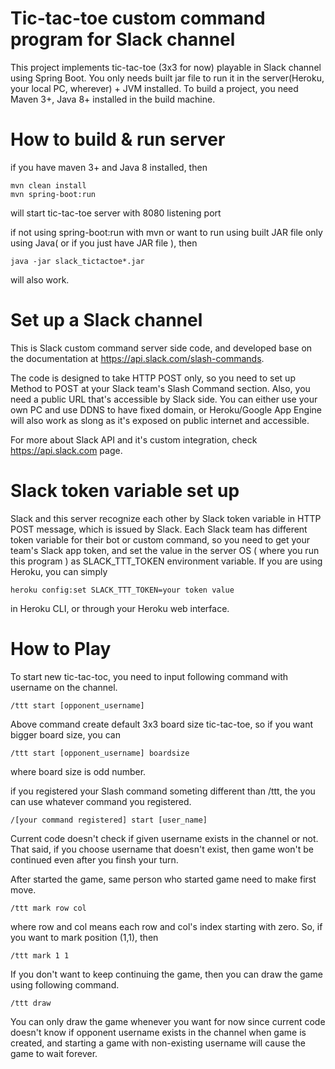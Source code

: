 # Tic-tac-toe custom command program for Slack channel

This project implements tic-tac-toe (3x3 for now) playable in Slack channel using Spring Boot. You only needs built jar file to run it in the server(Heroku, your local PC, wherever) + JVM installed. To build a project, you need Maven 3+, Java 8+ installed in the build machine.


# How to build & run server

if you have maven 3+ and Java 8 installed, then

```
mvn clean install
mvn spring-boot:run
```

will start tic-tac-toe server with 8080 listening port

if not using spring-boot:run with mvn or want to run using built JAR file only using Java( or if you just have JAR file ), then

```
java -jar slack_tictactoe*.jar
```

will also work.

# Set up a Slack channel

This is Slack custom command server side code, and developed base on the documentation at https://api.slack.com/slash-commands.

The code is designed to take HTTP POST only, so you need to set up Method to POST at your Slack team's Slash Command section. Also, you need a public URL that's accessible by Slack side.
You can either use your own PC and use DDNS to have fixed domain, or Heroku/Google App Engine will also work as slong as it's exposed on public internet and accessible.

For more about Slack API and it's custom integration, check https://api.slack.com page.

# Slack token variable set up

Slack and this server recognize each other by Slack token variable in HTTP POST message, which is issued by Slack. Each Slack team has different token variable for their bot or custom command, 
so you need to get your team's Slack app token, and set the value in the server OS ( where you run this program ) as SLACK_TTT_TOKEN environment variable. 
If you are using Heroku, you can simply
```
heroku config:set SLACK_TTT_TOKEN=your token value
```
in Heroku CLI, or through your Heroku web interface.

# How to Play

To start new tic-tac-toc, you need to input following command with username on the channel.

```
/ttt start [opponent_username]
```

Above command create default 3x3 board size tic-tac-toe, so if you want bigger board size, you can 

```
/ttt start [opponent_username] boardsize
```

where board size is odd number.

if you registered your Slash command someting different than /ttt, the you can use whatever command you registered.

```
/[your command registered] start [user_name]
```

Current code doesn't check if given username exists in the channel or not. That said, if you choose username that doesn't exist, then game won't be continued even after you finsh your turn.

After started the game, same person who started game need to make first move.

```
/ttt mark row col
```

where row and col means each row and col's index starting with zero. So, if you want to mark position (1,1), then

```
/ttt mark 1 1
```

If you don't want to keep continuing the game, then you can draw the game using following command.

```
/ttt draw
```

You can only draw the game whenever you want for now since current code doesn't know if opponent username exists in the channel when game is created, and starting a game with non-existing username will cause the game to wait forever.
